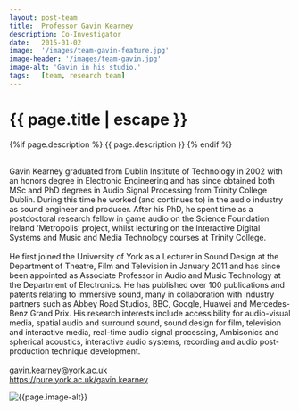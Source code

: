 ```yaml
---
layout: post-team
title:  Professor Gavin Kearney
description: Co-Investigator
date:   2015-01-02
image:  '/images/team-gavin-feature.jpg'
image-header: '/images/team-gavin.jpg'
image-alt: 'Gavin in his studio.'
tags:   [team, research team]
---
```

<!-- begin hero -->
  <div class="container">
    <div class="row">
      <div class="col col-12">
        <div class="hero2__inner">
          <div class="hero2__left">
            <h1 class="post__title">{{ page.title | escape }}</h1>
          {%if page.description %}
            {{ page.description }}
          {% endif %}
          <br><br>
          <p>Gavin Kearney graduated from Dublin Institute of Technology in 2002 with an honors degree in Electronic Engineering and has since obtained both MSc and PhD degrees in Audio Signal Processing from Trinity College Dublin. During this time he worked (and continues to) in the audio industry as sound engineer and producer. After his PhD, he spent time as a postdoctoral research fellow in game audio on the Science Foundation Ireland ‘Metropolis’ project, whilst lecturing on the Interactive Digital Systems and Music and Media Technology courses at Trinity College.
          <br><br>
          He first joined the University of York as a Lecturer in Sound Design at the Department of Theatre, Film and Television in January 2011 and has since been appointed as Associate Professor in Audio and Music Technology at the Department of Electronics. He has published over 100 publications and patents relating to immersive sound, many in collaboration with industry partners such as Abbey Road Studios, BBC, Google, Huawei and Mercedes-Benz Grand Prix. His research interests include accessibility for audio-visual media, spatial audio and surround sound, sound design for film, television and interactive media, real-time audio signal processing, Ambisonics and spherical acoustics, interactive audio systems, recording and audio post-production technique development.
          <br><br>
          <a href = "mailto: gavin.kearney@york.ac.uk">gavin.kearney@york.ac.uk</a>
          <br>
          <a href="https://pure.york.ac.uk/portal/en/researchers/gavin-kearney(ecaa7ea4-4f03-4089-b436-6f6d77765e38).html">https://pure.york.ac.uk/gavin.kearney</a>
          </p>
           </div>
          <div class="hero2__right">
              <img class="lazy" data-src="{{page.image-header}}" alt="{{page.image-alt}}">
        </div>
      </div>
    </div>
  </div>